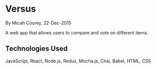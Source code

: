 Versus
======

By Micah Courey, 22-Dec-2015

A web app that allows users to compare and vote on different items.

Technologies Used
----------
JavaScript, React, Node.js, Redux, Mocha.js, Chai, Babel, HTML, CSS
